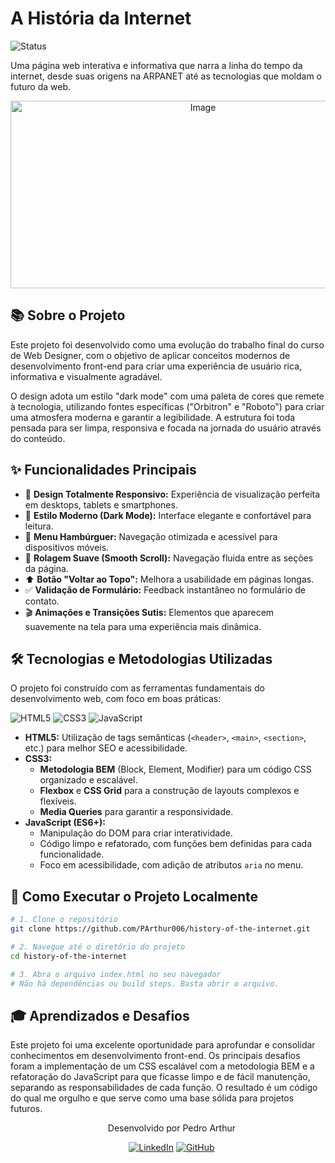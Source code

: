 # A História da Internet

![Status](https://img.shields.io/badge/status-concluído-green.svg)

Uma página web interativa e informativa que narra a linha do tempo da internet, desde suas origens na ARPANET até as tecnologias que moldam o futuro da web.

<div align="center">
   <img width="600" height="300" alt="Image" src="https://github.com/user-attachments/assets/b083d25d-1e0a-4dab-8096-53ad5500d497" />
</div>

## 📚 Sobre o Projeto

Este projeto foi desenvolvido como uma evolução do trabalho final do curso de Web Designer, com o objetivo de aplicar conceitos modernos de desenvolvimento front-end para criar uma experiência de usuário rica, informativa e visualmente agradável.

O design adota um estilo "dark mode" com uma paleta de cores que remete à tecnologia, utilizando fontes específicas ("Orbitron" e "Roboto") para criar uma atmosfera moderna e garantir a legibilidade. A estrutura foi toda pensada para ser limpa, responsiva e focada na jornada do usuário através do conteúdo.

## ✨ Funcionalidades Principais

* 📱 **Design Totalmente Responsivo:** Experiência de visualização perfeita em desktops, tablets e smartphones.
* 🎨 **Estilo Moderno (Dark Mode):** Interface elegante e confortável para leitura.
* 🍔 **Menu Hambúrguer:** Navegação otimizada e acessível para dispositivos móveis.
* 📜 **Rolagem Suave (Smooth Scroll):** Navegação fluida entre as seções da página.
* ⬆️ **Botão "Voltar ao Topo":** Melhora a usabilidade em páginas longas.
* ✅ **Validação de Formulário:** Feedback instantâneo no formulário de contato.
* 🎬 **Animações e Transições Sutis:** Elementos que aparecem suavemente na tela para uma experiência mais dinâmica.

## 🛠️ Tecnologias e Metodologias Utilizadas

O projeto foi construído com as ferramentas fundamentais do desenvolvimento web, com foco em boas práticas:

![HTML5](https://img.shields.io/badge/html5-%23E34F26.svg?style=for-the-badge&logo=html5&logoColor=white)
![CSS3](https://img.shields.io/badge/css3-%231572B6.svg?style=for-the-badge&logo=css3&logoColor=white)
![JavaScript](https://img.shields.io/badge/javascript-%23323330.svg?style=for-the-badge&logo=javascript&logoColor=%23F7DF1E)

* **HTML5:** Utilização de tags semânticas (`<header>`, `<main>`, `<section>`, etc.) para melhor SEO e acessibilidade.
* **CSS3:**
    * **Metodologia BEM** (Block, Element, Modifier) para um código CSS organizado e escalável.
    * **Flexbox** e **CSS Grid** para a construção de layouts complexos e flexíveis.
    * **Media Queries** para garantir a responsividade.
* **JavaScript (ES6+):**
    * Manipulação do DOM para criar interatividade.
    * Código limpo e refatorado, com funções bem definidas para cada funcionalidade.
    * Foco em acessibilidade, com adição de atributos `aria` no menu.

## 🚀 Como Executar o Projeto Localmente

```bash
# 1. Clone o repositório
git clone https://github.com/PArthur006/history-of-the-internet.git

# 2. Navegue até o diretório do projeto
cd history-of-the-internet

# 3. Abra o arquivo index.html no seu navegador
# Não há dependências ou build steps. Basta abrir o arquivo.
```

## 🎓 Aprendizados e Desafios

Este projeto foi uma excelente oportunidade para aprofundar e consolidar conhecimentos em desenvolvimento front-end. Os principais desafios foram a implementação de um CSS escalável com a metodologia BEM e a refatoração do JavaScript para que ficasse limpo e de fácil manutenção, separando as responsabilidades de cada função. O resultado é um código do qual me orgulho e que serve como uma base sólida para projetos futuros.

<div align="center">
    Desenvolvido por Pedro Arthur
   
   [![LinkedIn](https://img.shields.io/badge/linkedin-%230077B5.svg?style=for-the-badge&logo=linkedin&logoColor=white)](https://www.linkedin.com/in/parthurrod06/) [![GitHub](https://img.shields.io/badge/github-%23121011.svg?style=for-the-badge&logo=github&logoColor=white)](https://github.com/PArthur006)
   
</div>

